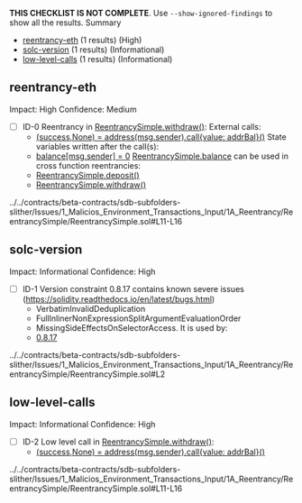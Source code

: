 **THIS CHECKLIST IS NOT COMPLETE**. Use `--show-ignored-findings` to show all the results.
Summary
 - [reentrancy-eth](#reentrancy-eth) (1 results) (High)
 - [solc-version](#solc-version) (1 results) (Informational)
 - [low-level-calls](#low-level-calls) (1 results) (Informational)
## reentrancy-eth
Impact: High
Confidence: Medium
 - [ ] ID-0
Reentrancy in [ReentrancySimple.withdraw()](../../contracts/beta-contracts/sdb-subfolders-slither/Issues/1_Malicios_Environment_Transactions_Input/1A_Reentrancy/ReentrancySimple/ReentrancySimple.sol#L11-L16):
	External calls:
	- [(success,None) = address(msg.sender).call{value: addrBal}()](../../contracts/beta-contracts/sdb-subfolders-slither/Issues/1_Malicios_Environment_Transactions_Input/1A_Reentrancy/ReentrancySimple/ReentrancySimple.sol#L13)
	State variables written after the call(s):
	- [balance[msg.sender] = 0](../../contracts/beta-contracts/sdb-subfolders-slither/Issues/1_Malicios_Environment_Transactions_Input/1A_Reentrancy/ReentrancySimple/ReentrancySimple.sol#L14)
	[ReentrancySimple.balance](../../contracts/beta-contracts/sdb-subfolders-slither/Issues/1_Malicios_Environment_Transactions_Input/1A_Reentrancy/ReentrancySimple/ReentrancySimple.sol#L5) can be used in cross function reentrancies:
	- [ReentrancySimple.deposit()](../../contracts/beta-contracts/sdb-subfolders-slither/Issues/1_Malicios_Environment_Transactions_Input/1A_Reentrancy/ReentrancySimple/ReentrancySimple.sol#L7-L9)
	- [ReentrancySimple.withdraw()](../../contracts/beta-contracts/sdb-subfolders-slither/Issues/1_Malicios_Environment_Transactions_Input/1A_Reentrancy/ReentrancySimple/ReentrancySimple.sol#L11-L16)

../../contracts/beta-contracts/sdb-subfolders-slither/Issues/1_Malicios_Environment_Transactions_Input/1A_Reentrancy/ReentrancySimple/ReentrancySimple.sol#L11-L16


## solc-version
Impact: Informational
Confidence: High
 - [ ] ID-1
Version constraint 0.8.17 contains known severe issues (https://solidity.readthedocs.io/en/latest/bugs.html)
	- VerbatimInvalidDeduplication
	- FullInlinerNonExpressionSplitArgumentEvaluationOrder
	- MissingSideEffectsOnSelectorAccess.
It is used by:
	- [0.8.17](../../contracts/beta-contracts/sdb-subfolders-slither/Issues/1_Malicios_Environment_Transactions_Input/1A_Reentrancy/ReentrancySimple/ReentrancySimple.sol#L2)

../../contracts/beta-contracts/sdb-subfolders-slither/Issues/1_Malicios_Environment_Transactions_Input/1A_Reentrancy/ReentrancySimple/ReentrancySimple.sol#L2


## low-level-calls
Impact: Informational
Confidence: High
 - [ ] ID-2
Low level call in [ReentrancySimple.withdraw()](../../contracts/beta-contracts/sdb-subfolders-slither/Issues/1_Malicios_Environment_Transactions_Input/1A_Reentrancy/ReentrancySimple/ReentrancySimple.sol#L11-L16):
	- [(success,None) = address(msg.sender).call{value: addrBal}()](../../contracts/beta-contracts/sdb-subfolders-slither/Issues/1_Malicios_Environment_Transactions_Input/1A_Reentrancy/ReentrancySimple/ReentrancySimple.sol#L13)

../../contracts/beta-contracts/sdb-subfolders-slither/Issues/1_Malicios_Environment_Transactions_Input/1A_Reentrancy/ReentrancySimple/ReentrancySimple.sol#L11-L16


